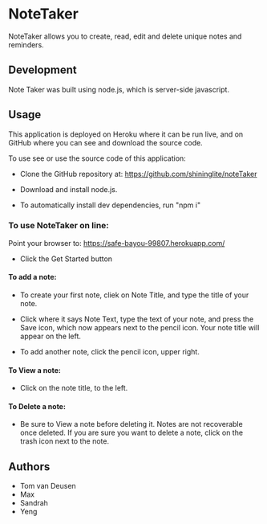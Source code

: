 # NoteTaker

NoteTaker allows you to create, read, edit and delete unique notes and reminders. 

## Development

Note Taker was built using node.js, which is server-side javascript.

## Usage

This application is deployed on Heroku where it can be run live, and on GitHub where you can see and download the source code.

To use see or use the source code of this application:

- Clone the GitHub repository at: https://github.com/shininglite/noteTaker

- Download and install node.js.

- To automatically install dev dependencies, run "npm i"

### To use NoteTaker on line:

Point your browser to: https://safe-bayou-99807.herokuapp.com/

- Click the Get Started button

#### To add a note:
- To create your first note, cliek on Note Title, and type the title of your note. 

- Click where it says Note Text, type the text of your note, and press the Save icon, which now appears next to the pencil icon. Your note title will appear on the left.

- To add another note, click the pencil icon, upper right.

#### To View a note:
- Click on the note title, to the left.

#### To Delete a note:

- Be sure to View a note before deleting it. Notes are not recoverable once deleted. If you are sure you want to delete a note, click on the trash icon next to the note. 

## Authors 
- Tom van Deusen
- Max
- Sandrah
- Yeng